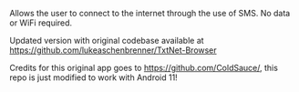 Allows the user to connect to the internet through the use of SMS. No data or WiFi required.

Updated version with original codebase available at https://github.com/lukeaschenbrenner/TxtNet-Browser

Credits for this original app goes to https://github.com/ColdSauce/, this repo is just modified to work with Android 11!
